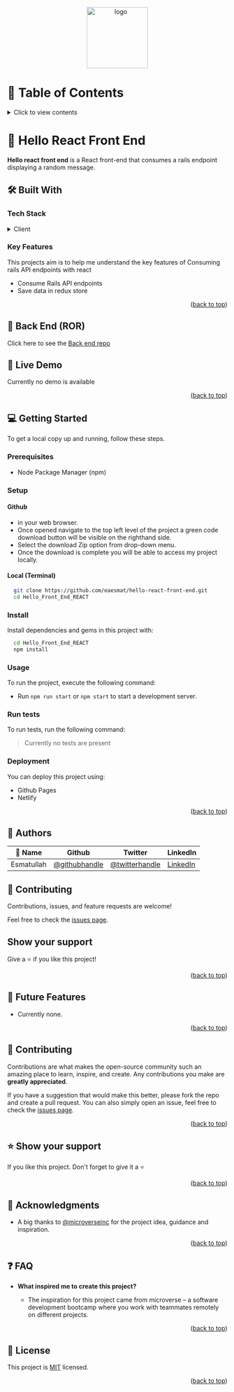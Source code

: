 <a name="readme-top"></a>

<div align="center">
  <img src="https://github.com/microverseinc/readme-template/blob/master/murple_logo.png" alt="logo" width="140"  height="auto" />
  <br/>
</div>

<!-- TABLE OF CONTENTS -->

# 📗 Table of Contents

<details>
  <summary>Click to view contents</summary>
  <ol>
    <li>
      <a href="#about-project">📖 About the Project</a>
        <ul>
          <li><a href="#video">📹 Video</a></li>
          <li>
            <a href="#built-with">🛠 Built With</a>
            <ul>
              <li><a href="#tech-stack">Tech Stack</a></li>
              <li><a href="#key-features">Key Features</a></li>
            </ul>
          </li>
          <li><a href="#live-demo">🚀 Live Demo</a></li>
        </ul>
    </li>
    <li>
      <a href="#getting-started">💻 Getting Started</a>
      <ul>
        <li><a href="#setup">Setup</a></li>
        <li><a href="#prerequisites">Prerequisites</a></li>
        <li><a href="#install">Install</a></li>
        <li><a href="#usage">Usage</a></li>
        <li><a href="#run-tests">Run tests</a></li>
        <li><a href="#deployment">Deployment</a></li>
      </ul>
    </li>
    <li><a href="#authors">👥 Authors</a></li>
    <li><a href="#future-features">🔭 Future Features</a></li>
    <li><a href="#contributing">🤝 Contributing</a></li>
    <li><a href="#support">⭐️ Show your support</a></li>
    <li><a href="#acknowledgements">🙏 Acknowledgements</a></li>
    <li><a href="#faq">❓ FAQ</a></li>
    <li><a href="#license">📝 License</a></li>
  </ol>
</details>

<!-- PROJECT DESCRIPTION -->

# 📖 Hello React Front End <a name="about-project"></a>

**Hello react front end** is a React front-end that consumes a rails endpoint displaying a random message.

## 🛠 Built With <a name="built-with"></a>

### Tech Stack <a name="tech-stack"></a>


<details>
<summary>Client</summary>
  <ul>
    <li><a href="https://reactjs.org/">React</a></li>
  </ul>
</details>

<!-- Features -->

### Key Features <a name="key-features"></a>

This projects aim is to help me understand the key features of Consuming rails API endpoints with react

- Consume Rails API endpoints
- Save data in redux store

<p align="right">(<a href="#readme-top">back to top</a>)</p>

## 🚀 Back End (ROR) <a name="live-demo"></a>

Click here to see the [Back end repo](https://github.com/AsimKhan2019/Hello_Back_End_ROR/tree/setup-api-rails)


<!-- LIVE DEMO -->

## 🚀 Live Demo <a name="live-demo"></a>

Currently no demo is available

<p align="right">(<a href="#readme-top">back to top</a>)</p>

<!-- GETTING STARTED -->

## 💻 Getting Started <a name="getting-started"></a>

To get a local copy up and running, follow these steps.

### Prerequisites

- Node Package Manager (npm)

### Setup

#### Github
- in your web browser.
- Once opened navigate to the top left level of the project a green code download button will be visible on the righthand side.
- Select the download Zip option from drop-down menu.
- Once the download is complete you will be able to access my project locally.

#### Local (Terminal)

```sh
  git clone https://github.com/eaesmat/hello-react-front-end.git
  cd Hello_Front_End_REACT
```

### Install

Install dependencies and gems in this project with:

```sh
  cd Hello_Front_End_REACT
  npm install
```


### Usage

To run the project, execute the following command:

- Run `npm run start` or `npm start` to start a development server.

### Run tests

To run tests, run the following command:

> Currently no tests are present

### Deployment

You can deploy this project using:

- Github Pages
- Netlify

<p align="right">(<a href="#readme-top">back to top</a>)</p>

<!-- AUTHORS -->

## 👥 Authors <a name="authors"></a>

| 👤 Name | Github | Twitter | LinkedIn |
|------|--------|---------|----------|
|Esmatullah|[@githubhandle](https://github.com/eaesmat/)|[@twitterhandle](https://twitter.com/ea_ahmadzai)|[LinkedIn](https://www.linkedin.com/in/esmatullah-ahmadzai/)|

## 🤝 Contributing

Contributions, issues, and feature requests are welcome!

Feel free to check the [issues page](../../issues/).

## Show your support

Give a ⭐️ if you like this project!


<p align="right">(<a href="#readme-top">back to top</a>)</p>

<!-- FUTURE FEATURES -->

## 🔭 Future Features <a name="future-features"></a>

- Currently none.

<p align="right">(<a href="#readme-top">back to top</a>)</p>

<!-- CONTRIBUTING -->

## 🤝 Contributing <a name="contributing"></a>

Contributions are what makes the open-source community such an amazing place to learn, inspire, and create. Any contributions you make are **greatly appreciated**.

If you have a suggestion that would make this better, please fork the repo and create a pull request. You can also simply open an issue, feel free to check the [issues page](../../issues/).

<p align="right">(<a href="#readme-top">back to top</a>)</p>

<!-- SUPPORT -->

## ⭐️ Show your support <a name="support"></a>

If you like this project. Don't forget to give it a ⭐️

<p align="right">(<a href="#readme-top">back to top</a>)</p>

<!-- ACKNOWLEDGEMENTS -->

## 🙏 Acknowledgments <a name="acknowledgements"></a>

- A big thanks to [@microverseinc](https://github.com/microverseinc) for the project idea, guidance and inspiration.

<p align="right">(<a href="#readme-top">back to top</a>)</p>

<!-- FAQ  -->

## ❓ FAQ <a name="faq"></a>

- **What inspired me to create this project?**

  - The inspiration for this project came from microverse – a software development bootcamp where you work with teammates remotely on different projects.

<p align="right">(<a href="#readme-top">back to top</a>)</p>

<!-- LICENSE -->

## 📝 License <a name="license"></a>

This project is [MIT](./LICENSE) licensed.

<p align="right">(<a href="#readme-top">back to top</a>)</p>
